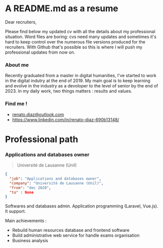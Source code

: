 # A README.md as a resume

Dear recruiters,

Please find below my updated cv with all the details about my professional situation. Word files are boring: cvs need many updates and sometimes it's hard to keep control over the numerous file versions produced for the recruiters. With Github that's possible so this is where I will push my professional updates from now on.

### About me

Recently graduated from a master in digital humanities, I've started to work in the digital indutry at the end of 2019. My main goal is to keep learning and evolve in the industry as a devoloper to the level of senior by the end of 2023. In my daily work, two things matters : results and values.

### Find me !

  - renato.diaz@outlook.com
  - https://www.linkedin.com/in/renato-diaz-690b13148/

# Professional path

### Applications and databases owner
> Université de Lausanne (Unil)

```json
{
  "job": "Applications and databases owner",
  "company": "Université de Lausanne (Unil)",
  "from": "dec 2020",
  "to" : None
}
```

Softwares and databases admin. Application programming (Laravel, Vue.js). It support.

Main achievements :

- Rebuild human resources database and frontend software
- Build administrative web service for handle exams organisation
- Business analysis
